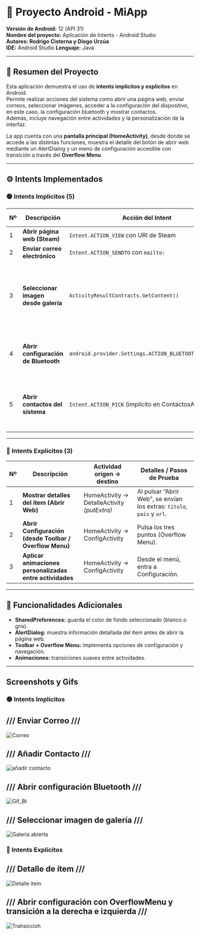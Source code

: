 # 📱 Proyecto Android - MiApp

**Versión de Android:** 12 (API 31)  
**Nombre del proyecto:** Aplicación de Intents - Android Studio  
**Autores: Rodrigo Cisterna y Diego Urzúa**  
**IDE:** Android Studio 
**Lenguaje:** Java  

---
## 🧩 Resumen del Proyecto

Esta aplicación demuestra el uso de **intents implícitos y explícitos** en Android.  
Permite realizar acciones del sistema como abrir una página web, enviar correos, seleccionar imágenes, acceder a la configuración del dispositivo, en este caso, la configuración bluetooth y mostrar contactos.  
Además, incluye navegación entre actividades y la personalización de la interfaz.

La app cuenta con una **pantalla principal (HomeActivity)**, desde donde se accede a las distintas funciones, muestra el detalle del botón de abrir web mediante un AlertDialog y un menú de configuración accesible con transición a través del **Overflow Menu**.

---
## ⚙️ Intents Implementados

### 🟢 Intents Implícitos (5)

| Nº | Descripción | Acción del Intent | Actividad | Pasos de Prueba |
|----|--------------|------------------|------------|-----------------|
| 1 | **Abrir página web (Steam)** | `Intent.ACTION_VIEW` con URI de Steam | HomeActivity | Inicia la app.<br> | Pulsa “Abrir Web”.<br> | Se mostrará un cuadro de detalles.<br> Presiona “Sí” → Se abre la web de Steam en el navegador. |
| 2 | **Enviar correo electrónico** | `Intent.ACTION_SENDTO` con `mailto:` | HomeActivity | Pulsa “Enviar correo”.<br> | Se abre el cliente de correo con asunto y mensaje predefinido. |
| 3 | **Seleccionar imagen desde galería** | `ActivityResultContracts.GetContent()` | HomeActivity | Pulsa “Seleccionar imagen”.<br> Elige una imagen de la galería.<br> La imagen se muestra en el `ImageView`. |
| 4 | **Abrir configuración de Bluetooth** | `android.provider.Settings.ACTION_BLUETOOTH_SETTINGS` | HomeActivity | Pulsa “Configuración”.<br> Se abre la configuración de Bluetooth del sistema. |
| 5 | **Abrir contactos del sistema** | `Intent.ACTION_PICK` (implícito en ContactosActivity) | ContactosActivity | Pulsa “Contactos”.<br> Se abre la actividad con acceso a contactos o lista interna. |

---
### 🔵 Intents Explícitos (3)

| Nº | Descripción | Actividad origen → destino | Detalles / Pasos de Prueba |
|----|--------------|----------------------------|-----------------------------|
| 1 | **Mostrar detalles del ítem (Abrir Web)** | HomeActivity → DetalleActivity *(putExtra)* | Al pulsar “Abrir Web”, se envían los extras: `titulo`, `pais` y `url`.<br> | Se muestra un cuadro de diálogo con los detalles del sitio (AlertDialog).<br> | Si el usuario pulsa “Sí”, se abre la página en el navegador. |
| 2 | **Abrir Configuración (desde Toolbar / Overflow Menu)** | HomeActivity → ConfigActivity | Pulsa los tres puntos (Overflow Menu).<br> | Selecciona “Configuración”.<br> | Se abre la pantalla de ajustes del sistema de la app. |
| 3 | **Aplicar animaciones personalizadas entre actividades** | HomeActivity → ConfigActivity | Desde el menú, entra a Configuración.<br> | Observa el efecto de transición (`slide_in_right` / `slide_out_left`).<br> | La animación se ejecuta al abrir o cerrar la actividad. |

---
## 🎨 Funcionalidades Adicionales

- **SharedPreferences:** guarda el color de fondo seleccionado (blanco o gris).  
- **AlertDialog:** muestra información detallada del ítem antes de abrir la página web.  
- **Toolbar + Overflow Menu:** implementa opciones de configuración y navegación.  
- **Animaciones:** transiciones suaves entre actividades.

---
## Screenshots  y Gifs
### 🟢 Intents Implícitos

## /// Enviar Correo ///
![Correo](https://github.com/user-attachments/assets/c7a88061-9acd-4245-9f7a-c12132517e90)

## /// Añadir Contacto ///
![añadir contacto](https://github.com/user-attachments/assets/ef8cbe29-b846-4836-a13c-e8b686c97042)

## /// Abrir configuración Bluetooth ///
![Gif_Bt](https://github.com/user-attachments/assets/1f8c9707-c3b8-472b-b19c-63bf3dc8d94e)


## /// Seleccionar imagen de galería ///
![Galeria abierta](https://github.com/user-attachments/assets/b28144fa-4260-4ce4-af01-fbb63376c727)

### 🔵 Intents Explícitos

## /// Detalle de ítem ///

![Detalle item](https://github.com/user-attachments/assets/48fe0ff3-424c-41b7-a74e-74df3be33d60)

## /// Abrir configuración con OverflowMenu y transición a la derecha e izquierda ///

![Trahsiccioh](https://github.com/user-attachments/assets/59028fd2-b0af-4e07-b6dd-38cdc0a72ec5)








